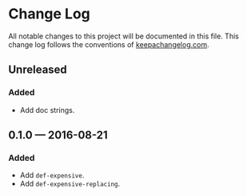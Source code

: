# Change Log

All notable changes to this project will be documented in this file. This change log follows the conventions of [keepachangelog.com](http://keepachangelog.com/).

## Unreleased

### Added

- Add doc strings.

## 0.1.0 — 2016-08-21

### Added

- Add `def-expensive`.
- Add `def-expensive-replacing`.
